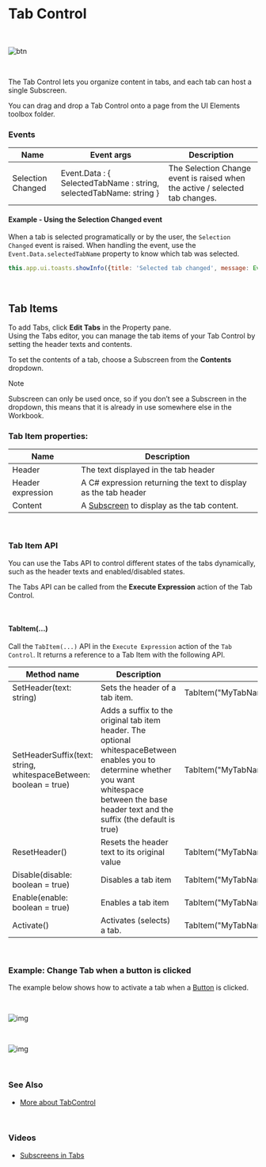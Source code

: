 # Tab Control

<br/>

![btn](https://profitbasedocs.blob.core.windows.net/images/onTappedTab0.png)

<br/>

The Tab Control lets you organize content in tabs, and each tab can host a single Subscreen.

You can drag and drop a Tab Control onto a page from the UI Elements toolbox folder.
<br/>

### Events
| Name                | Event args                   | Description                                |
|---------------------|------------------------------|--------------------------------------------|
| Selection Changed   | Event.Data : { SelectedTabName : string, selectedTabName: string  } | The Selection Change event is raised when the active / selected tab changes. |


#### Example - Using the Selection Changed event

When a tab is selected programatically or by the user, the `Selection Changed` event is raised. When handling the event, use the `Event.Data.selectedTabName` property to know which tab was selected.

```javascript
this.app.ui.toasts.showInfo({title: 'Selected tab changed', message: Event.Data.selectedTabName});
```

<br/>

## Tab Items

To add Tabs, click **Edit Tabs** in the Property pane.  
Using the Tabs editor, you can manage the tab items of your Tab Control by setting the header texts and contents.

To set the contents of a tab, choose a Subscreen from the **Contents** dropdown.

> [!NOTE]
> Subscreen can only be used once, so if you don’t see a Subscreen in the dropdown, this means that it is already in use somewhere else in the Workbook.
> <br/>

### Tab Item properties:

| Name              | Description                                                       |
| ----------------- | ----------------------------------------------------------------- |
| Header            | The text displayed in the tab header                              |
| Header expression | A C# expression returning the text to display as the tab header   |
| Content           | A [Subscreen](../../subscreens.md) to display as the tab content. |

<br/>

### Tab Item API

You can use the Tabs API to control different states of the tabs dynamically, such as the header texts and enabled/disabled states.

The Tabs API can be called from the **Execute Expression** action of the Tab Control.

<br/>

#### TabItem(...)

Call the `TabItem(...)` API in the `Execute Expression` action of the `Tab Control`.
It returns a reference to a Tab Item with the following API.

<!--prettier-ignore-->
| Method name                                                      | Description               | Example                                     |
| ---------------------------------------------------------------- | ------------------------- | ------------------------------------------- |
| SetHeader(text: string)                                          | Sets the header of a tab item. | TabItem("MyTabName").SetHeader("Customers") |
| SetHeaderSuffix(text: string, whitespaceBetween: boolean = true) | Adds a suffix to the original tab item header. The optional whitespaceBetween enables you to determine whether you want whitespace between the base header text and the suffix (the default is true) | TabItem("MyTabName").SetHeaderSuffix("World")  |
| ResetHeader()                                                    | Resets the header text to its original value | TabItem("MyTabName").ResetHeader()|
| Disable(disable: boolean = true)                                 | Disables a tab item           | TabItem("MyTabName").Disable()                   | 
| Enable(enable: boolean = true)                                   | Enables a tab item            | TabItem("MyTabName").Enable()                    |
| Activate()                                                       | Activates (selects) a tab.    | TabItem("MyTabName").Activate()                  |

<br/>

### Example: Change Tab when a button is clicked

The example below shows how to activate a tab when a [Button](button.md) is clicked.

<br/>

![img](https://profitbasedocs.blob.core.windows.net/images/onTappedTab0.png)

<br/>

![img](https://profitbasedocs.blob.core.windows.net/images/onTappedTab1.png)

<br/>

### See Also

- [More about TabControl](../../../forms/formschemas/controls/tabcontrol.md)

<br/>

### Videos

- [Subscreens in Tabs](../../../../videos/workbooks.md)
